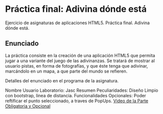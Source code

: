 ﻿# Práctica final: Adivina dónde está

Ejercicio de asignaturas de aplicaciones HTML5. Práctica final. Adivina dónde está.

## Enunciado

La práctica consiste en la creación de una aplicación HTML5 que permita jugar a una variante del juego de las adivinanzas. Se tratará de mostrar al usuario pistas, en forma de fotografías, y que éste tenga que adivinar, marcándolo en un mapa, a que parte del mundo se refieren.

Detalles del enunciado en el programa de la asignatura.

Nombre Usuario Laboratorio: Jasc
Resumen Peculiaridades: Diseño Limpio con bootstrap, linea de distancia.
Funcionalidades Opcionales: Poder reftificar el punto seleccionado, a traves de PopUps.
[Video de la Parte Obligatoria y Opcional](https://www.youtube.com/watch?v=VAMEQAYUNdA "Video Parte Obligatoria")
